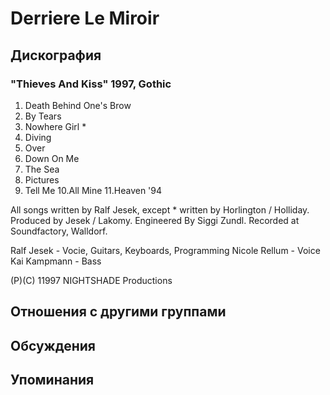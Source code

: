 # Derriere Le Miroir



## Дискография

### "Thieves And Kiss" 1997, Gothic

1.  Death Behind One's Brow
2.  By Tears
3.  Nowhere Girl *
4.  Diving
5.  Over
6.  Down On Me
7.  The Sea
8.  Pictures
9.  Tell Me
10.All Mine
11.Heaven '94

All songs written by Ralf Jesek, except * written by Horlington / Holliday.
Produced by Jesek / Lakomy.
Engineered By Siggi Zundl.
Recorded at Soundfactory, Walldorf.

Ralf Jesek - Vocie, Guitars, Keyboards, Programming
Nicole Rellum - Voice
Kai Kampmann - Bass

(P)(C) 11997 NIGHTSHADE Productions


## Отношения с другими группами


## Обсуждения


## Упоминания

